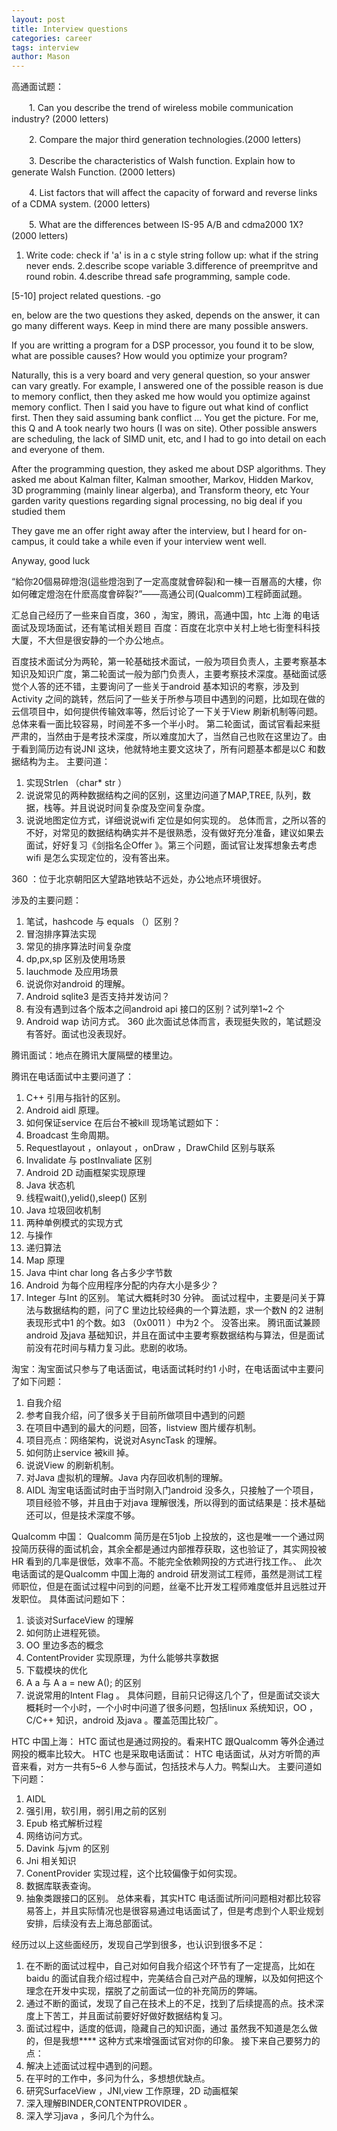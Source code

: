 ```yaml
---
layout: post
title: Interview questions
categories: career
tags: interview
author: Mason
---
```


高通面试题：

　　1. Can you describe the trend of wireless mobile communication industry? (2000 letters)

　　2. Compare the major third generation technologies.(2000 letters)

　　3. Describe the characteristics of Walsh function. Explain how to generate Walsh Function. (2000 letters)

　　4. List factors that will affect the capacity of forward and reverse links of a CDMA system. (2000 letters)

　　5. What are the differences between IS-95 A/B and cdma2000 1X? (2000 letters)

1. Write code: check if 'a' is in a c style string
    follow up: what if the string never ends.
2.describe scope variable 
3.difference of preempritve and round robin. 
4.describe thread safe programming, sample code. 

[5-10] project related questions. -go

en, below are the two questions they asked, depends on the answer, it can go many different ways.  Keep in mind there are many possible answers. 

If you are writting a program for a DSP processor, you found it to be slow, what are possible causes? How would you optimize your program?

Naturally, this is a very board and very general question, so your answer can vary greatly.  For example, I answered one of the possible reason is due to memory conflict, then they asked me how would you optimize against memory conflict.  Then I said you have to figure out what kind of conflict first. Then they said assuming bank conflict ... You get the picture.  For me, this Q and A took nearly two hours (I was on site).  Other possible answers are scheduling, the lack of SIMD unit, etc, and I had to go into detail on each and everyone of them.

After the programming question, they asked me about DSP algorithms.  They asked me about Kalman filter, Kalman smoother, Markov, Hidden Markov, 3D programming (mainly linear algerba), and Transform theory, etc  Your garden varity questions regarding signal processing, no big deal if you studied them

They gave me an offer right away after the interview, but I heard for on-campus, it could take a while even if your interview went well.
  
Anyway, good luck

“給你20個易碎燈泡(這些燈泡到了一定高度就會碎裂)和一棟一百層高的大樓，你如何確定燈泡在什麽高度會碎裂?”——高通公司(Qualcomm)工程師面試題。

汇总自己经历了一些来自百度，360 ，淘宝，腾讯，高通中国，htc 上海 的电话面试及现场面试，还有笔试相关题目
百度：百度在北京中关村上地七街奎科科技大厦，不大但是很安静的一个办公地点。

百度技术面试分为两轮，第一轮基础技术面试，一般为项目负责人，主要考察基本知识及知识广度，第二轮面试一般为部门负责人，主要考察技术深度。基础面试感觉个人答的还不错，主要询问了一些关于android 基本知识的考察，涉及到Activity 之间的跳转，然后问了一些关于所参与项目中遇到的问题，比如现在做的云信项目中，如何提供传输效率等，然后讨论了一下关于View 刷新机制等问题。总体来看一面比较容易，时间差不多一个半小时。
第二轮面试，面试官看起来挺严肃的，当然由于是考技术深度，所以难度加大了，当然自己也败在这里边了。由于看到简历边有说JNI 这块，他就特地主要文这块了，所有问题基本都是以C 和数据结构为主。
主要问道：
1.  实现Strlen （char* str ）
2. 说说常见的两种数据结构之间的区别，这里边问道了MAP,TREE, 队列，数据，栈等。并且说说时间复杂度及空间复杂度。
3. 说说地图定位方式，详细说说wifi 定位是如何实现的。
总体而言，之所以答的不好，对常见的数据结构确实并不是很熟悉，没有做好充分准备，建议如果去面试，好好复习《剑指名企Offer 》。第三个问题，面试官让发挥想象去考虑wifi 是怎么实现定位的，没有答出来。
 
360 ：位于北京朝阳区大望路地铁站不远处，办公地点环境很好。

涉及的主要问题：
1.  笔试，hashcode 与 equals （）区别？
2.  冒泡排序算法实现
3.  常见的排序算法时间复杂度
4.  dp,px,sp 区别及使用场景
5.  lauchmode 及应用场景
6.  说说你对android 的理解。
7.  Android sqlite3 是否支持并发访问？
8.  有没有遇到过各个版本之间android api 接口的区别？试列举1~2 个
9.  Android wap 访问方式。
360 此次面试总体而言，表现挺失败的，笔试题没有答好。面试也没表现好。
 
腾讯面试：地点在腾讯大厦隔壁的楼里边。

腾讯在电话面试中主要问道了：
1.  C++ 引用与指针的区别。
2.  Android aidl 原理。
3.  如何保证service 在后台不被kill
现场笔试题如下：
1.  Broadcast 生命周期。
2.  Requestlayout ，onlayout ，onDraw ，DrawChild 区别与联系
3.  Invalidate 与 postInvaliate 区别
4.  Android 2D 动画框架实现原理
5.  Java 状态机
6.  线程wait(),yelid(),sleep() 区别
7.  Java 垃圾回收机制
8.  两种单例模式的实现方式
9.  与操作
10. 递归算法
11. Map 原理
12. Java 中int char long 各占多少字节数
13. Android 为每个应用程序分配的内存大小是多少？
14. Integer 与Int 的区别。
笔试大概耗时30 分钟。
面试过程中，主要是问关于算法与数据结构的题，问了C 里边比较经典的一个算法题，求一个数N 的2 进制表现形式中1 的个数。如3 （0x0011 ）中为2 个。
没答出来。
腾讯面试兼顾android 及java 基础知识，并且在面试中主要考察数据结构与算法，但是面试前没有花时间与精力复习此。悲剧的收场。
 
淘宝：淘宝面试只参与了电话面试，电话面试耗时约1 小时，在电话面试中主要问了如下问题：
1.  自我介绍
2.  参考自我介绍，问了很多关于目前所做项目中遇到的问题
3.  在项目中遇到的最大的问题，回答，listview 图片缓存机制。
4.  项目亮点：网络架构，说说对AsyncTask 的理解。
5.  如何防止service 被kill 掉。
6.  说说View 的刷新机制。
7.  对Java 虚拟机的理解。Java 内存回收机制的理解。
8.  AIDL
淘宝电话面试时由于当时刚入门android 没多久，只接触了一个项目，项目经验不够，并且由于对java 理解很浅，所以得到的面试结果是：技术基础还可以，但是技术深度不够。
 
Qualcomm 中国：
Qualcomm 简历是在51job 上投放的，这也是唯一一个通过网投简历获得的面试机会，其余全都是通过内部推荐获取，这也验证了，其实网投被HR 看到的几率是很低，效率不高。不能完全依赖网投的方式进行找工作。、
此次电话面试的是Qualcomm 中国上海的 android 研发测试工程师，虽然是测试工程师职位，但是在面试过程中问到的问题，丝毫不比开发工程师难度低并且远胜过开发职位。
具体面试问题如下：
1.  谈谈对SurfaceView 的理解
2.  如何防止进程死锁。
3.  OO 里边多态的概念
4.  ContentProvider 实现原理，为什么能够共享数据
5.  下载模块的优化
6.  A a 与 A a = new A(); 的区别
7.  说说常用的Intent Flag 。
具体问题，目前只记得这几个了，但是面试交谈大概耗时一个小时，一个小时中问道了很多问题，包括linux 系统知识，OO ，C/C++ 知识，android 及java 。覆盖范围比较广。
 
HTC 中国上海：
HTC 面试也是通过网投的。看来HTC 跟Qualcomm 等外企通过网投的概率比较大。
HTC 也是采取电话面试：
HTC 电话面试，从对方听筒的声音来看，对方一共有5~6 人参与面试，包括技术与人力。鸭梨山大。
主要问道如下问题：
1.  AIDL
2.  强引用，软引用，弱引用之前的区别
3.  Epub 格式解析过程
4.  网络访问方式。
5.  Davink 与jvm 的区别
6.  Jni 相关知识
7.  ConentProvider 实现过程，这个比较偏像于如何实现。
8.  数据库联表查询。
9.  抽象类跟接口的区别。
总体来看，其实HTC 电话面试所问问题相对都比较容易答上，并且实际情况也是很容易通过电话面试了，但是考虑到个人职业规划安排，后续没有去上海总部面试。
 
经历过以上这些面经历，发现自己学到很多，也认识到很多不足：
1. 在不断的面试过程中，自己对如何自我介绍这个环节有了一定提高，比如在baidu 的面试自我介绍过程中，完美结合自己对产品的理解，以及如何把这个理念在开发中实现，摆脱了之前面试一位的补充简历的弊端。
2. 通过不断的面试，发现了自己在技术上的不足，找到了后续提高的点。技术深度上下苦工，并且面试前要好好做好数据结构复习。
3. 面试过程中，适度的低调，隐藏自己的知识面，通过 虽然我不知道是怎么做的，但是我想**** 这种方式来增强面试官对你的印象。
接下来自己要努力的点：
1.  解决上述面试过程中遇到的问题。
2.  在平时的工作中，多问为什么，多想想优缺点。
3.  研究SurfaceView ，JNI,view 工作原理，2D 动画框架
4.  深入理解BINDER,CONTENTPROVIDER 。
5.  深入学习java ，多问几个为什么。
